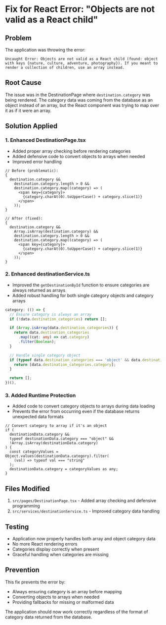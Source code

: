 # Fix for React Error: "Objects are not valid as a React child"

## Problem

The application was throwing the error:

```
Uncaught Error: Objects are not valid as a React child (found: object with keys {nature, culture, adventure, photography}). If you meant to render a collection of children, use an array instead.
```

## Root Cause

The issue was in the DestinationPage where `destination.category` was being rendered. The category data was coming from the database as an object instead of an array, but the React component was trying to map over it as if it were an array.

## Solution Applied

### 1. Enhanced DestinationPage.tsx

- Added proper array checking before rendering categories
- Added defensive code to convert objects to arrays when needed
- Improved error handling

```tsx
// Before (problematic):
{
  destination.category &&
    destination.category.length > 0 &&
    destination.category.map((category) => (
      <span key={category}>
        {category.charAt(0).toUpperCase() + category.slice(1)}
      </span>
    ));
}

// After (fixed):
{
  destination.category &&
    Array.isArray(destination.category) &&
    destination.category.length > 0 &&
    destination.category.map((category) => (
      <span key={category}>
        {category.charAt(0).toUpperCase() + category.slice(1)}
      </span>
    ));
}
```

### 2. Enhanced destinationService.ts

- Improved the `getDestinationById` function to ensure categories are always returned as arrays
- Added robust handling for both single category objects and category arrays

```typescript
category: (() => {
  // Ensure category is always an array
  if (!data.destination_categories) return [];

  if (Array.isArray(data.destination_categories)) {
    return data.destination_categories
      .map((cat: any) => cat.category)
      .filter(Boolean);
  }

  // Handle single category object
  if (typeof data.destination_categories === 'object' && data.destination_categories.category) {
    return [data.destination_categories.category];
  }

  return [];
})(),
```

### 3. Added Runtime Protection

- Added code to convert category objects to arrays during data loading
- Prevents the error from occurring even if the database returns unexpected data formats

```tsx
// Convert category to array if it's an object
if (
  destinationData.category &&
  typeof destinationData.category === "object" &&
  !Array.isArray(destinationData.category)
) {
  const categoryValues = Object.values(destinationData.category).filter(
    (val) => typeof val === "string"
  );
  destinationData.category = categoryValues as any;
}
```

## Files Modified

1. `src/pages/DestinationPage.tsx` - Added array checking and defensive programming
2. `src/services/destinationService.ts` - Improved category data handling

## Testing

- Application now properly handles both array and object category data
- No more React rendering errors
- Categories display correctly when present
- Graceful handling when categories are missing

## Prevention

This fix prevents the error by:

- Always ensuring category is an array before mapping
- Converting objects to arrays when needed
- Providing fallbacks for missing or malformed data

The application should now work correctly regardless of the format of category data returned from the database.

